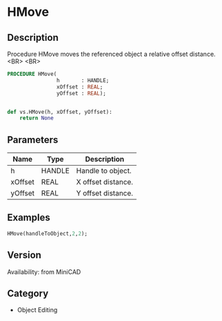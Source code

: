 # HMove

## Description
Procedure HMove moves the referenced object a relative offset distance.&lt;BR&gt;
&lt;BR&gt;


```pascal
PROCEDURE HMove(
				h       : HANDLE;
				xOffset : REAL;
				yOffset : REAL);
```

```python

def vs.HMove(h, xOffset, yOffset):
    return None
```

## Parameters
|Name|Type|Description|
|---|---|---|
|h|HANDLE|Handle to object.|
|xOffset|REAL|X offset distance.|
|yOffset|REAL|Y offset distance.|

## Examples
```pascal
HMove(handleToObject,2,2);


```

## Version
Availability: from MiniCAD
## Category
* Object Editing

